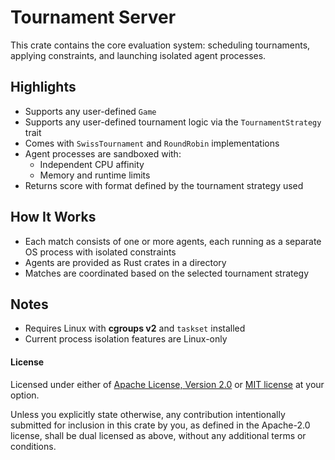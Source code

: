 # Tournament Server

This crate contains the core evaluation system: scheduling tournaments, applying constraints, and launching isolated agent processes.

## Highlights

- Supports any user-defined `Game`
- Supports any user-defined tournament logic via the `TournamentStrategy` trait
- Comes with `SwissTournament` and `RoundRobin` implementations
- Agent processes are sandboxed with:
  * Independent CPU affinity
  * Memory and runtime limits
- Returns score with format defined by the tournament strategy used

## How It Works

- Each match consists of one or more agents, each running as a separate OS process with isolated constraints
- Agents are provided as Rust crates in a directory
- Matches are coordinated based on the selected tournament strategy

## Notes

- Requires Linux with **cgroups v2** and `taskset` installed
- Current process isolation features are Linux-only

#### License

Licensed under either of <a href="LICENSE-APACHE">Apache License, Version
2.0</a> or <a href="LICENSE-MIT">MIT license</a> at your option.


Unless you explicitly state otherwise, any contribution intentionally submitted
for inclusion in this crate by you, as defined in the Apache-2.0 license, shall
be dual licensed as above, without any additional terms or conditions.
